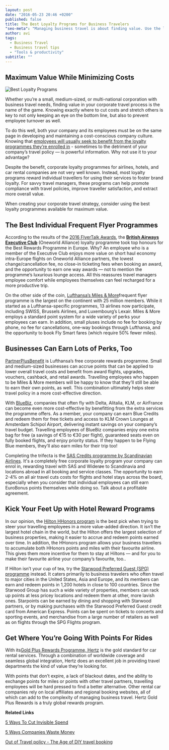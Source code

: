 ```yaml
---
layout: post
date: "2016-05-23 20:46 +0200"
published: false
title: The Best Loyalty Programs for Business Travelers
"seo-meta": "Managing business travel is about finding value. Use the leading flight, hotel, and car rental loyalty programmes to help."
author: avi
tags: 
  - Business Travel
  - Business travel tips
  - "Tools & productivity"
subtitle: ""
---
```


## Maximum Value While Minimizing Costs

<img class="left" alt="Best Loyalty Programs" src="{{site.baseurl}}/blog-media/Loyalty%20programs.jpg" />

 Whether you’re a small, medium-sized, or multi-national corporation with business travel needs, finding value in your corporate travel process is the name of the game. Knowing exactly where to cut costs and stretch others is key to not only keeping an eye on the bottom line, but also to prevent employee turnover as well.
 
To do this well, both your company and its employees must be on the same page in developing and maintaining a cost-conscious company culture. Knowing that [employees will usually seek to benefit from the loyalty programmes they’re enrolled in](http://travelperk.com/blog/5-Ways-to-Cut-Invisible-Spend/) - sometimes to the detriment of your company’s travel policy — is powerful information. Why not use it to your advantage?
 
Despite the benefit, corporate loyalty programmes for airlines, hotels, and car rental companies are not very well known. Instead, most loyalty programs reward individual travellers for using their services to foster brand loyalty. For savvy travel managers, these programs can help promote compliance with travel policies, improve traveller satisfaction, and extract more overall value.
 
When creating your corporate travel strategy, consider using the best loyalty programmes available for maximum value. 


## The Best Individual Frequent Flyer Programmes

According to the results of the [2016 FlyerTalk Awards](http://www.flyertalk.com/articles/2016-flyertalk-awards-and-the-winners-are.html), the [**British Airways Executive Club**](http://www.britishairways.com/en-gb/executive-club) (Oneworld Alliance) loyalty programme took top honours for the Best Rewards Programme in Europe. Why? An employee who is a member of the Executive Club enjoys more value on short haul economy intra-Europe flights on Oneworld Alliance partners, the lowest change/cancellation fee, no close-in ticketing fees when booking an award, and the opportunity to earn one way awards — not to mention the programme’s luxurious lounge access. All this reassures travel managers employee comfort while employees themselves can feel recharged for a more productive trip.

On the other side of the coin, [Lufthansa’s Miles & More](https://www.miles-and-more.com/online/portal/mam/kr/homepage?l=en)frequent flyer programme is the largest on the continent with 25 million members. While it started as a Lufthansa-specific programmes, 13 airlines now participate, including SWISS, Brussels Airlines, and Luxembourg’s Lexair. Miles & More employs a standard point system for a wide variety of perks your employees can earn. In addition, small pluses include no fee for booking by phone, no fee for cancellations, one-way bookings through Lufthansa, and the opportunity to book Fly Smart fares (which require 50% fewer miles).
 
## Businesses Can Earn Lots of Perks, Too
 
[PartnerPlusBenefit](https://www.partnerplusbenefit.com/application/) is Lufthansa’s free corporate rewards programme. Small and medium-sized businesses can accrue points that can be applied to lower overall travel costs and benefit from award flights, upgrades, vouchers, cashback, and retail awards. Travelling employees who happen to be Miles & More members will be happy to know that they’ll still be able to earn their own points, as well. This combination ultimately helps steer travel policy in a more cost-effective direction.

 
With [BlueBiz](http://www.bluebiz.com/en/), companies that often fly with Delta, Alitalia, KLM, or AirFrance can become even more cost-effective by benefitting from the extra services the programme offers. As a member, your company can earn Blue Credits and redeem them for free tickets and access to KLM Crown Lounges at Amsterdam Schipol Airport, delivering instant savings on your company’s travel budget. Travelling employees of BlueBiz companies enjoy one extra bag for free (a savings of €15 to €30 per flight), guaranteed seats even on fully booked flights, and enjoy priority status. If they happen to be Flying Blue members, they’ll also earn miles for their trip too!

Completing the trifecta is the [SAS Credits programme by Scandinavian Airlines](https://www.sas.se/sas-corporate/sas-credits/). It's a completely free corporate loyalty program your company can enrol in, rewarding travel with SAS and Widerøe to Scandinavia and locations abroad in all booking and service classes. The opportunity to earn 2-4% on all air travel cuts costs for flights and hotel stays across the board, especially when you consider that individual employees can still earn EuroBonus points themselves while doing so. Talk about a profitable agreement.

## Kick Your Feet Up with Hotel Reward Programs

In our opinion, the [Hilton HHonors program](http://hhonors3.hilton.com/en/index.html) is the best pick when trying to steer your travelling employees in a more value-added direction. It isn’t the largest hotel chain in the world, but the Hilton offers the largest selection of business properties, making it easier to accrue and redeem points earned over time. In addition, the HHonors program allows your business travellers to accumulate both HHonors points and miles with their favourite airline. This gives them more incentive for them to stay at Hiltons — and for you to make their favourite airline your company’s favourite, too..


If Hilton isn’t your cup of tea, try the [Starwood Preferred Guest (SPG) programme](http://www.starwoodhotels.com/preferredguest/index.html?language=en_US) instead. It caters primarily to business travelers who often travel to major cities in the United States, Asia and Europe, and its members can earn and redeem points in 1,200 hotels in close to 100 countries. Since the Starwood Group has such a wide variety of properties, members can rack up points at less pricey locations and redeem them at other, more lavish ones. Starpoints can be earned by dining and shopping with Starwood partners, or by making purchases with the Starwood Preferred Guest credit card from American Express. Points can be spent on tickets to concerts and sporting events, and merchandise from a large number of retailers as well as on flights through the SPG Flights program. 

## Get Where You’re Going With Points For Rides
 
With its[Gold Plus Rewards Programme, Hertz](https://www.hertz.com/rentacar/member/enrollment) is the gold standard for car rental services. Through a combination of worldwide coverage and seamless global integration, Hertz does an excellent job in providing travel departments the kind of value they’re looking for.
 
With points that don’t expire, a lack of blackout dates, and the ability to exchange points for miles or points with other travel partners, travelling employees will be hard pressed to find a better alternative. Other rental car companies rely on local affiliates and regional booking websites, all of which can add to the complexity of managing business travel. Hertz Gold Plus Rewards is a truly global rewards program.

**Related Links**


[5 Ways To Cut Invisible Spend](http://travelperk.com/blog/5-Ways-to-Cut-Invisible-Spend/)

[5 Ways Companies Waste Money](http://travelperk.com/blog/business-travel-5-ways-companies-waste-money/)

[Out of Travel policy - The Age of DIY travel booking](http://travelperk.com/blog/the-age-of-diy-business-travel/)

